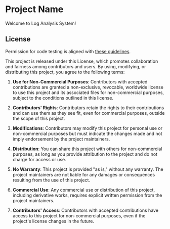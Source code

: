 # Project Name

Welcome to Log Analysis System!

## License

Permission for code testing is aligned with [these guidelines](https://dyte.notion.site/SDE-1-and-SDE-Intern-Assignment-6b7a7f324dc0450381b0fdb771a8ec40).

This project is released under this License, which promotes collaboration and fairness among contributors and users. By using, modifying, or distributing this project, you agree to the following terms:

1. **Use for Non-Commercial Purposes**: Contributors with accepted contributions are granted a non-exclusive, revocable, worldwide license to use this project and its associated files for non-commercial purposes, subject to the conditions outlined in this license.

2. **Contributors' Rights**: Contributors retain the rights to their contributions and can use them as they see fit, even for commercial purposes, outside the scope of this project.

3. **Modifications**: Contributors may modify this project for personal use or non-commercial purposes but must indicate the changes made and not imply endorsement by the project maintainers.

4. **Distribution**: You can share this project with others for non-commercial purposes, as long as you provide attribution to the project and do not charge for access or use.

5. **No Warranty**: This project is provided "as is," without any warranty. The project maintainers are not liable for any damages or consequences resulting from the use of this project.

6. **Commercial Use**: Any commercial use or distribution of this project, including derivative works, requires explicit written permission from the project maintainers.

7. **Contributors' Access**: Contributors with accepted contributions have access to this project for non-commercial purposes, even if the project's license changes in the future.


